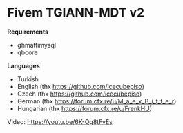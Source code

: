# Fivem TGIANN-MDT v2

**Requirements**
* ghmattimysql
* qbcore

**Languages**
* Turkish
* English (thx https://github.com/icecubepiso)
* Czech (thx https://github.com/icecubepiso)
* German (thx https://forum.cfx.re/u/M_a_e_x_B_i_t_t_e_r)
* Hungarian (thx https://forum.cfx.re/u/FrenkHU)

Video: https://youtu.be/6K-Qg8tFvEs
